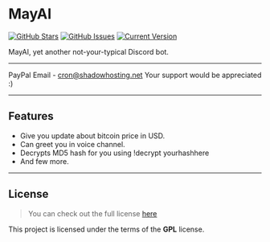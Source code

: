 MayAI
============
[![GitHub Stars](https://img.shields.io/github/stars/cron-ai/MayAI.svg)](cron-ai/MayAI/stargazers) [![GitHub Issues](https://img.shields.io/github/issues/cron-ai/MayAI.svg)](https://github.com/IgorAntun/node-chat/issues) [![Current Version](https://img.shields.io/badge/version-1.0.7-green.svg)](https://github.com/cron-ai/MayAI)

MayAI, yet another not-your-typical Discord bot.


---

PayPal Email - cron@shadowhosting.net 
Your support would be appreciated :)

---

## Features
- Give you update about bitcoin price in USD.
- Can greet you in voice channel.
- Decrypts MD5 hash for you using !decrypt yourhashhere
- And few more.
---

## License
>You can check out the full license [here](https://github.com/IgorAntun/node-chat/blob/master/LICENSE)

This project is licensed under the terms of the **GPL** license.
